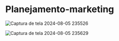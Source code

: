 # Planejamento-marketing


![Captura de tela 2024-08-05 235526](https://github.com/user-attachments/assets/7c557411-93f4-4baf-8a4d-ad1d9b5bb73d)


![Captura de tela 2024-08-05 235629](https://github.com/user-attachments/assets/63b72668-4500-4b9a-90c7-aa702501d4d1)
